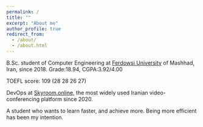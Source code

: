 ```yaml
---
permalink: /
title: ""
excerpt: "About me"
author_profile: true
redirect_from: 
  - /about/
  - /about.html
---
```

B.Sc. student of Computer Engineering at [Ferdowsi University](https://en.um.ac.ir/) of Mashhad, Iran, since 2018. 
Grade:18.94,   CGPA:3.92/4.00
  
  TOEFL score: 109 (28 28 26 27)



DevOps at [Skyroom.online](https://www.skyroom.online/), the most widely used Iranian video-conferencing platform since 2020.




A student who wants to learn faster, and achieve more. Being more efficient has been my intention.


<!-- ![Editing a markdown file for a talk](/images/sci_tech.png) -->
